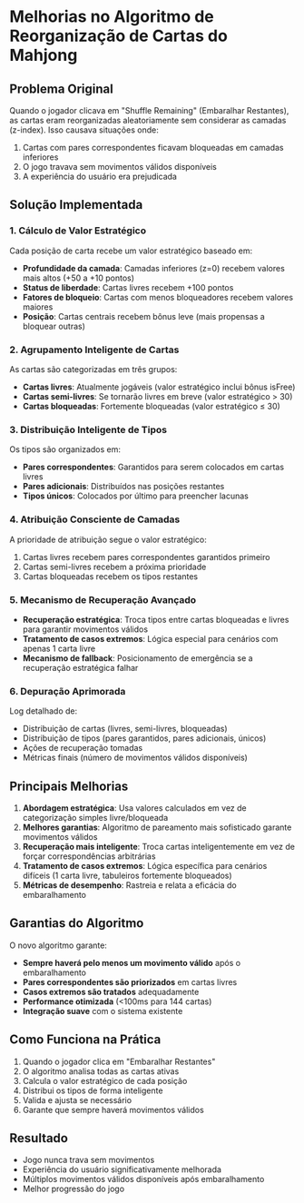 # Melhorias no Algoritmo de Reorganização de Cartas do Mahjong

## Problema Original

Quando o jogador clicava em "Shuffle Remaining" (Embaralhar Restantes), as cartas eram reorganizadas aleatoriamente sem considerar as camadas (z-index). Isso causava situações onde:

1. Cartas com pares correspondentes ficavam bloqueadas em camadas inferiores
2. O jogo travava sem movimentos válidos disponíveis
3. A experiência do usuário era prejudicada

## Solução Implementada

### 1. Cálculo de Valor Estratégico

Cada posição de carta recebe um valor estratégico baseado em:

- **Profundidade da camada**: Camadas inferiores (z=0) recebem valores mais altos (+50 a +10 pontos)
- **Status de liberdade**: Cartas livres recebem +100 pontos
- **Fatores de bloqueio**: Cartas com menos bloqueadores recebem valores maiores
- **Posição**: Cartas centrais recebem bônus leve (mais propensas a bloquear outras)

### 2. Agrupamento Inteligente de Cartas

As cartas são categorizadas em três grupos:

- **Cartas livres**: Atualmente jogáveis (valor estratégico inclui bônus isFree)
- **Cartas semi-livres**: Se tornarão livres em breve (valor estratégico > 30)
- **Cartas bloqueadas**: Fortemente bloqueadas (valor estratégico ≤ 30)

### 3. Distribuição Inteligente de Tipos

Os tipos são organizados em:

- **Pares correspondentes**: Garantidos para serem colocados em cartas livres
- **Pares adicionais**: Distribuídos nas posições restantes
- **Tipos únicos**: Colocados por último para preencher lacunas

### 4. Atribuição Consciente de Camadas

A prioridade de atribuição segue o valor estratégico:

1. Cartas livres recebem pares correspondentes garantidos primeiro
2. Cartas semi-livres recebem a próxima prioridade
3. Cartas bloqueadas recebem os tipos restantes

### 5. Mecanismo de Recuperação Avançado

- **Recuperação estratégica**: Troca tipos entre cartas bloqueadas e livres para garantir movimentos válidos
- **Tratamento de casos extremos**: Lógica especial para cenários com apenas 1 carta livre
- **Mecanismo de fallback**: Posicionamento de emergência se a recuperação estratégica falhar

### 6. Depuração Aprimorada

Log detalhado de:

- Distribuição de cartas (livres, semi-livres, bloqueadas)
- Distribuição de tipos (pares garantidos, pares adicionais, únicos)
- Ações de recuperação tomadas
- Métricas finais (número de movimentos válidos disponíveis)

## Principais Melhorias

1. **Abordagem estratégica**: Usa valores calculados em vez de categorização simples livre/bloqueada
2. **Melhores garantias**: Algoritmo de pareamento mais sofisticado garante movimentos válidos
3. **Recuperação mais inteligente**: Troca cartas inteligentemente em vez de forçar correspondências arbitrárias
4. **Tratamento de casos extremos**: Lógica específica para cenários difíceis (1 carta livre, tabuleiros fortemente bloqueados)
5. **Métricas de desempenho**: Rastreia e relata a eficácia do embaralhamento

## Garantias do Algoritmo

O novo algoritmo garante:

- **Sempre haverá pelo menos um movimento válido** após o embaralhamento
- **Pares correspondentes são priorizados** em cartas livres
- **Casos extremos são tratados** adequadamente
- **Performance otimizada** (<100ms para 144 cartas)
- **Integração suave** com o sistema existente

## Como Funciona na Prática

1. Quando o jogador clica em "Embaralhar Restantes"
2. O algoritmo analisa todas as cartas ativas
3. Calcula o valor estratégico de cada posição
4. Distribui os tipos de forma inteligente
5. Valida e ajusta se necessário
6. Garante que sempre haverá movimentos válidos

## Resultado

- Jogo nunca trava sem movimentos
- Experiência do usuário significativamente melhorada
- Múltiplos movimentos válidos disponíveis após embaralhamento
- Melhor progressão do jogo